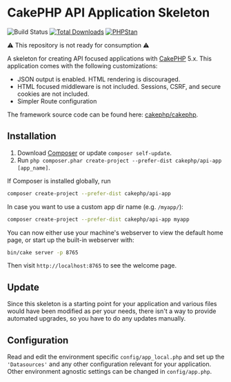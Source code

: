 # CakePHP API Application Skeleton

![Build Status](https://github.com/cakephp/app/actions/workflows/ci.yml/badge.svg?branch=master)
[![Total Downloads](https://img.shields.io/packagist/dt/cakephp/app.svg?style=flat-square)](https://packagist.org/packages/cakephp/app)
[![PHPStan](https://img.shields.io/badge/PHPStan-level%207-brightgreen.svg?style=flat-square)](https://github.com/phpstan/phpstan)

:warning: This repository is not ready for consumption :warning:

A skeleton for creating API focused applications with [CakePHP](https://cakephp.org) 5.x.
This application comes with the following customizations:

- JSON output is enabled. HTML rendering is discouraged.
- HTML focused middleware is not included. Sessions, CSRF, and secure cookies are not
  included.
- Simpler Route configuration

The framework source code can be found here: [cakephp/cakephp](https://github.com/cakephp/cakephp).

## Installation

1. Download [Composer](https://getcomposer.org/doc/00-intro.md) or update `composer self-update`.
2. Run `php composer.phar create-project --prefer-dist cakephp/api-app [app_name]`.

If Composer is installed globally, run

```bash
composer create-project --prefer-dist cakephp/api-app
```

In case you want to use a custom app dir name (e.g. `/myapp/`):

```bash
composer create-project --prefer-dist cakephp/api-app myapp
```

You can now either use your machine's webserver to view the default home page, or start
up the built-in webserver with:

```bash
bin/cake server -p 8765
```

Then visit `http://localhost:8765` to see the welcome page.

## Update

Since this skeleton is a starting point for your application and various files
would have been modified as per your needs, there isn't a way to provide
automated upgrades, so you have to do any updates manually.

## Configuration

Read and edit the environment specific `config/app_local.php` and set up the
`'Datasources'` and any other configuration relevant for your application.
Other environment agnostic settings can be changed in `config/app.php`.
